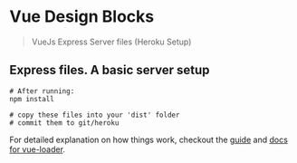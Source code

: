 # Vue Design Blocks 

> VueJs Express Server files (Heroku Setup)

## Express files. A basic server setup

``` 
# After running:
npm install

# copy these files into your 'dist' folder
# commit them to git/heroku
```

For detailed explanation on how things work, checkout the [guide](http://vuejs-templates.github.io/webpack/) and [docs for vue-loader](http://vuejs.github.io/vue-loader).
